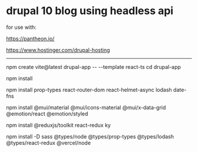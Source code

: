 # drupal 10 blog using headless api

for use with:

https://pantheon.io/

https://www.hostinger.com/drupal-hosting

-----

npm create vite@latest drupal-app -- --template react-ts
cd drupal-app

npm install

npm install prop-types react-router-dom react-helmet-async lodash date-fns

npm install @mui/material @mui/icons-material @mui/x-data-grid @emotion/react @emotion/styled

npm install @reduxjs/toolkit react-redux ky

npm install -D sass @types/node @types/prop-types @types/lodash @types/react-redux @vercel/node



